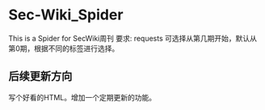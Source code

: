 # Sec-Wiki_Spider
This is a Spider for SecWiki周刊
要求: requests
可选择从第几期开始，默认从第0期，根据不同的标签进行选择。

## 后续更新方向
写个好看的HTML。增加一个定期更新的功能。
